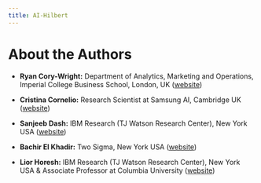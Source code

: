 ```yaml
---
title: AI-Hilbert
---
```


# About the Authors

* **Ryan Cory-Wright:** Department of Analytics, Marketing and Operations, Imperial College Business School, London, UK ([website](https://ryancorywright.github.io/))

* **Cristina Cornelio:** Research Scientist at Samsung AI, Cambridge UK ([website](https://corneliocristina.github.io))

* **Sanjeeb Dash:** IBM Research (TJ Watson Research Center), New York USA ([website](https://researcher.watson.ibm.com/researcher/view.php?person=us-sanjeebd))

* **Bachir El Khadir:** Two Sigma, New York USA ([website](https://bachirelkhadir.com/))

* **Lior Horesh:** IBM Research (TJ Watson Research Center), New York USA & Associate Professor at Columbia University ([website](https://researcher.watson.ibm.com/researcher/view.php?person=us-lhoresh))
